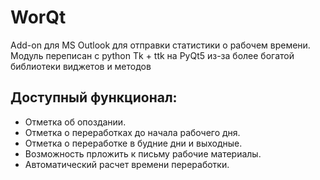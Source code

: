# WorQt
Аdd-on для MS Outlook для отправки статистики о рабочем времени.
Модуль переписан с python Tk + ttk на PyQt5 из-за более богатой библиотеки виджетов и методов
## Доступный функционал:
* Отметка об опоздании.
* Отметка о переработках до начала рабочего дня.
* Отметка о переработке в будние дни и выходные.
* Возможность прложить к письму рабочие материалы.
* Автоматический расчет времени переработки.
